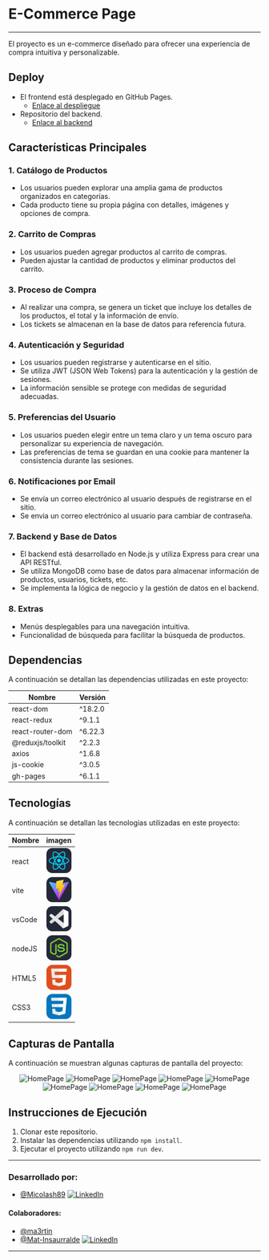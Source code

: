 # E-Commerce Page

---

El proyecto es un e-commerce diseñado para ofrecer una experiencia de compra intuitiva y personalizable.

## Deploy

- El frontend está desplegado en GitHub Pages.
  - [Enlace al despliegue](https://micolash89.github.io/e-commerce-Coder-FrontEnd/)
- Repositorio del backend.
  - [Enlace al backend](https://github.com/Micolash89/e-commerce-NodeJs)

## Características Principales

### 1. Catálogo de Productos

- Los usuarios pueden explorar una amplia gama de productos organizados en categorías.
- Cada producto tiene su propia página con detalles, imágenes y opciones de compra.

### 2. Carrito de Compras

- Los usuarios pueden agregar productos al carrito de compras.
- Pueden ajustar la cantidad de productos y eliminar productos del carrito.

### 3. Proceso de Compra

- Al realizar una compra, se genera un ticket que incluye los detalles de los productos, el total y la información de envío.
- Los tickets se almacenan en la base de datos para referencia futura.

### 4. Autenticación y Seguridad

- Los usuarios pueden registrarse y autenticarse en el sitio.
- Se utiliza JWT (JSON Web Tokens) para la autenticación y la gestión de sesiones.
- La información sensible se protege con medidas de seguridad adecuadas.

### 5. Preferencias del Usuario

- Los usuarios pueden elegir entre un tema claro y un tema oscuro para personalizar su experiencia de navegación.
- Las preferencias de tema se guardan en una cookie para mantener la consistencia durante las sesiones.

### 6. Notificaciones por Email

- Se envía un correo electrónico al usuario después de registrarse en el sitio.
- Se envia un correo electrónico al usuario para cambiar de contraseña.

### 7. Backend y Base de Datos

- El backend está desarrollado en Node.js y utiliza Express para crear una API RESTful.
- Se utiliza MongoDB como base de datos para almacenar información de productos, usuarios, tickets, etc.
- Se implementa la lógica de negocio y la gestión de datos en el backend.

### 8. Extras

- Menús desplegables para una navegación intuitiva.
- Funcionalidad de búsqueda para facilitar la búsqueda de productos.

## Dependencias

A continuación se detallan las dependencias utilizadas en este proyecto:

| Nombre           | Versión |
| ---------------- | ------- |
| react-dom        | ^18.2.0 |
| react-redux      | ^9.1.1  |
| react-router-dom | ^6.22.3 |
| @reduxjs/toolkit | ^2.2.3  |
| axios            | ^1.6.8  |
| js-cookie        | ^3.0.5  |
| gh-pages         | ^6.1.1  |

## Tecnologías

A continuación se detallan las tecnologias utilizadas en este proyecto:

| Nombre | imagen                                                                                                    |
| ------ | --------------------------------------------------------------------------------------------------------- |
| react  | <img src="https://github.com/tandpfun/skill-icons/raw/main/icons/React-Dark.svg" width="50" height="50">  |
| vite   | <img src="https://github.com/tandpfun/skill-icons/raw/main/icons/Vite-Dark.svg" width="50" height="50">   |
| vsCode | <img src="https://github.com/tandpfun/skill-icons/raw/main/icons/VSCode-Dark.svg" width="50" height="50"> |
| nodeJS | <img src="https://github.com/tandpfun/skill-icons/raw/main/icons/NodeJS-Dark.svg" width="50" height="50"> |
| HTML5  | <img src="https://github.com/tandpfun/skill-icons/raw/main/icons/HTML.svg" width="50" height="50">        |
| CSS3   | <img src="https://github.com/tandpfun/skill-icons/raw/main/icons/CSS.svg" width="50" height="50">         |

## Capturas de Pantalla

A continuación se muestran algunas capturas de pantalla del proyecto:

<p  align="center">
    <img src="https://i.imgur.com/zZp8O14.jpeg" alt="HomePage" width=50% />
    <img src="https://i.imgur.com/s2pl84g.jpeg" alt="HomePage" width=50% />
    <img src="https://i.imgur.com/KoaawhH.jpeg" alt="HomePage" width=50% />
    <img src="https://i.imgur.com/72YK9wv.jpeg" alt="HomePage" width=50% />
    <img src="https://i.imgur.com/4TBzkom.jpeg" alt="HomePage" width=50% />
    <img src="https://i.imgur.com/9yqUJxP.jpeg" alt="HomePage" width=50% />
    <img src="https://i.imgur.com/q48uIfN.jpeg" alt="HomePage" width=50% />
    <img src="https://i.imgur.com/ZMeXqBH.jpeg" alt="HomePage" width=50% />
    <img src="https://i.imgur.com/oDoXBTj.jpeg" alt="HomePage" width=50% />

</p>

## Instrucciones de Ejecución

1. Clonar este repositorio.
2. Instalar las dependencias utilizando `npm install`.
3. Ejecutar el proyecto utilizando `npm run dev`.

---

### Desarrollado por:

- [@Micolash89](https://github.com/Micolash89) [![LinkedIn](https://img.shields.io/badge/LinkedIn-%230077B5.svg?logo=linkedin&logoColor=white)](https://www.linkedin.com/in/javier-espindola/)

#### Colaboradores:

- [@ma3rtin](https://github.com/ma3rtin)
- [@Mat-Insaurralde](https://github.com/Mat-Insaurralde/) [![LinkedIn](https://img.shields.io/badge/LinkedIn-%230077B5.svg?logo=linkedin&logoColor=white)](https://www.linkedin.com/in/javier-insaurralde-3aa783274/)

---

